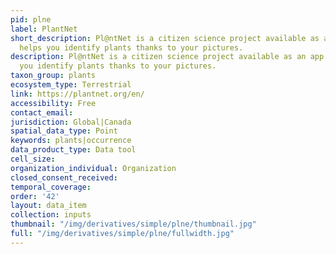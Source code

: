 ```yaml
---
pid: plne
label: PlantNet
short_description: Pl@ntNet is a citizen science project available as an app that
  helps you identify plants thanks to your pictures.
description: Pl@ntNet is a citizen science project available as an app that helps
  you identify plants thanks to your pictures.
taxon_group: plants
ecosystem_type: Terrestrial
link: https://plantnet.org/en/
accessibility: Free
contact_email: 
jurisdiction: Global|Canada
spatial_data_type: Point
keywords: plants|occurrence
data_product_type: Data tool
cell_size: 
organization_individual: Organization
closed_consent_received: 
temporal_coverage: 
order: '42'
layout: data_item
collection: inputs
thumbnail: "/img/derivatives/simple/plne/thumbnail.jpg"
full: "/img/derivatives/simple/plne/fullwidth.jpg"
---
```

